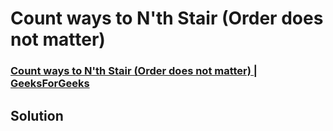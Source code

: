 # Count ways to N'th Stair (Order does not matter) 
### [Count ways to N'th Stair (Order does not matter) | GeeksForGeeks](https://practice.geeksforgeeks.org/problems/count-ways-to-nth-stairorder-does-not-matter5639/1?utm_source=gfg&utm_medium=article&utm_campaign=bottom_sticky_on_article)
 
## Solution 
```cpp


```
